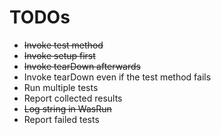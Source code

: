 # TODOs

- ~~Invoke test method~~
- ~~Invoke setup first~~
- ~~Invoke tearDown afterwards~~
- Invoke tearDown even if the test method fails
- Run multiple tests
- Report collected results
- ~~Log string in WasRun~~
- Report failed tests
 